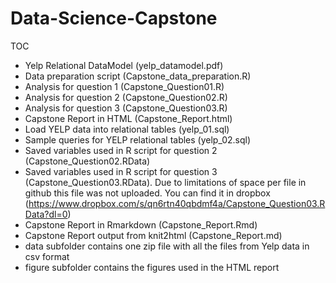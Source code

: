 # Data-Science-Capstone

TOC
- Yelp Relational DataModel (yelp_datamodel.pdf)
- Data preparation script (Capstone_data_preparation.R)
- Analysis for question 1 (Capstone_Question01.R)
- Analysis for question 2 (Capstone_Question02.R)
- Analysis for question 3 (Capstone_Question03.R)
- Capstone Report in HTML (Capstone_Report.html)
- Load YELP data into relational tables (yelp_01.sql)
- Sample queries for YELP relational tables (yelp_02.sql)
- Saved variables used in R script for question 2 (Capstone_Question02.RData)
- Saved variables used in R script for question 3 (Capstone_Question03.RData). Due to limitations of space per file in github this file was not uploaded. You can find it in dropbox (https://www.dropbox.com/s/qn6rtn40qbdmf4a/Capstone_Question03.RData?dl=0)
- Capstone Report in Rmarkdown (Capstone_Report.Rmd)
- Capstone Report output from knit2html (Capstone_Report.md)
- data subfolder contains one zip file with all the files from Yelp data in csv format
- figure subfolder contains the figures used in the HTML report
